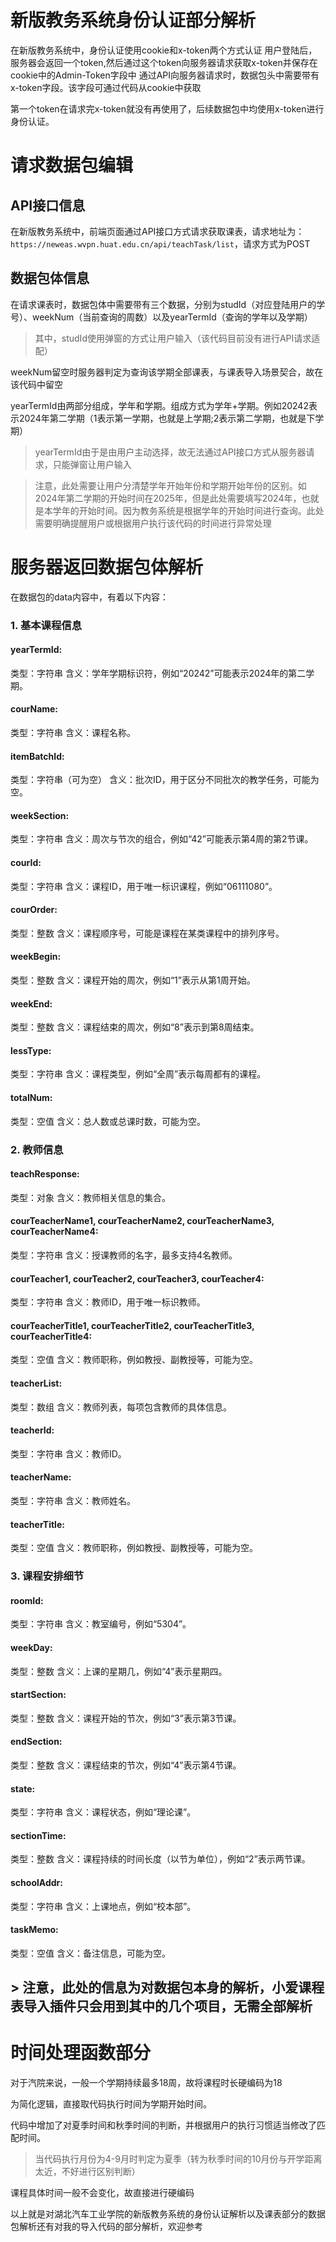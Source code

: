 # 新版教务系统身份认证部分解析
在新版教务系统中，身份认证使用cookie和x-token两个方式认证
用户登陆后，服务器会返回一个token,然后通过这个token向服务器请求获取x-token并保存在cookie中的Admin-Token字段中
通过API向服务器请求时，数据包头中需要带有x-token字段。该字段可通过代码从cookie中获取

第一个token在请求完x-token就没有再使用了，后续数据包中均使用x-token进行身份认证。

# 请求数据包编辑
## API接口信息
在新版教务系统中，前端页面通过API接口方式请求获取课表，请求地址为：`https://neweas.wvpn.huat.edu.cn/api/teachTask/list`，请求方式为POST
## 数据包体信息
在请求课表时，数据包体中需要带有三个数据，分别为studId（对应登陆用户的学号）、weekNum（当前查询的周数）以及yearTermId（查询的学年以及学期）
> 其中，studId使用弹窗的方式让用户输入（该代码目前没有进行API请求适配）

weekNum留空时服务器判定为查询该学期全部课表，与课表导入场景契合，故在该代码中留空

yearTermId由两部分组成，学年和学期。组成方式为学年+学期。例如20242表示2024年第二学期（1表示第一学期，也就是上学期;2表示第二学期，也就是下学期）
> yearTermId由于是由用户主动选择，故无法通过API接口方式从服务器请求，只能弹窗让用户输入

> 注意，此处需要让用户分清楚学年开始年份和学期开始年份的区别。如2024年第二学期的开始时间在2025年，但是此处需要填写2024年，也就是本学年的开始时间。因为教务系统是根据学年的开始时间进行查询。此处需要明确提醒用户或根据用户执行该代码的时间进行异常处理

# 服务器返回数据包体解析
在数据包的data内容中，有着以下内容：
### 1. 基本课程信息
#### yearTermId:
类型：字符串
含义：学年学期标识符，例如“20242”可能表示2024年的第二学期。
#### courName:
类型：字符串
含义：课程名称。
#### itemBatchId:
类型：字符串（可为空）
含义：批次ID，用于区分不同批次的教学任务，可能为空。
#### weekSection:
类型：字符串
含义：周次与节次的组合，例如“42”可能表示第4周的第2节课。
#### courId:
类型：字符串
含义：课程ID，用于唯一标识课程，例如“06111080”。
#### courOrder:
类型：整数
含义：课程顺序号，可能是课程在某类课程中的排列序号。
#### weekBegin:
类型：整数
含义：课程开始的周次，例如“1”表示从第1周开始。
#### weekEnd:
类型：整数
含义：课程结束的周次，例如“8”表示到第8周结束。
#### lessType:
类型：字符串
含义：课程类型，例如“全周”表示每周都有的课程。
#### totalNum:
类型：空值
含义：总人数或总课时数，可能为空。
### 2. 教师信息
#### teachResponse:
类型：对象
含义：教师相关信息的集合。
#### courTeacherName1, courTeacherName2, courTeacherName3, courTeacherName4:
类型：字符串
含义：授课教师的名字，最多支持4名教师。
#### courTeacher1, courTeacher2, courTeacher3, courTeacher4:
类型：字符串
含义：教师ID，用于唯一标识教师。
#### courTeacherTitle1, courTeacherTitle2, courTeacherTitle3, courTeacherTitle4:
类型：空值
含义：教师职称，例如教授、副教授等，可能为空。
#### teacherList:
类型：数组
含义：教师列表，每项包含教师的具体信息。
#### teacherId:
类型：字符串
含义：教师ID。
#### teacherName:
类型：字符串
含义：教师姓名。
#### teacherTitle:
类型：空值
含义：教师职称，例如教授、副教授等，可能为空。
### 3. 课程安排细节
#### roomId:
类型：字符串
含义：教室编号，例如“5304”。
#### weekDay:
类型：整数
含义：上课的星期几，例如“4”表示星期四。
#### startSection:
类型：整数
含义：课程开始的节次，例如“3”表示第3节课。
#### endSection:
类型：整数
含义：课程结束的节次，例如“4”表示第4节课。
#### state:
类型：字符串
含义：课程状态，例如“理论课”。
#### sectionTime:
类型：整数
含义：课程持续的时间长度（以节为单位），例如“2”表示两节课。
#### schoolAddr:
类型：字符串
含义：上课地点，例如“校本部”。
#### taskMemo:
类型：空值
含义：备注信息，可能为空。
## > **注意，此处的信息为对数据包本身的解析，小爱课程表导入插件只会用到其中的几个项目，无需全部解析**

# 时间处理函数部分
对于汽院来说，一般一个学期持续最多18周，故将课程时长硬编码为18

为简化逻辑，直接取代码执行时间为学期开始时间。

代码中增加了对夏季时间和秋季时间的判断，并根据用户的执行习惯适当修改了匹配时间。
> 当代码执行月份为4-9月时判定为夏季（转为秋季时间的10月份与开学距离太近，不好进行区别判断）

课程具体时间一般不会变化，故直接进行硬编码

以上就是对湖北汽车工业学院的新版教务系统的身份认证解析以及课表部分的数据包解析还有对我的导入代码的部分解析，欢迎参考
